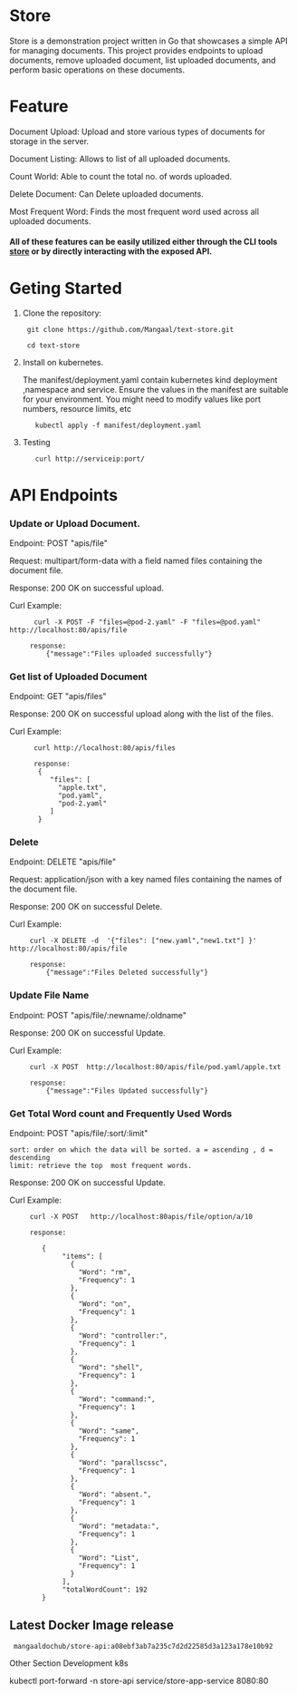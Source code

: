 # Store

Store is a demonstration project written in Go that showcases a simple API for managing documents. This project provides endpoints to upload documents, remove uploaded document, list uploaded documents, and perform basic operations on these documents.

# Feature 

 Document Upload: Upload and store  various types of documents for storage in the server.  

 Document Listing: Allows to list of all uploaded documents.

 Count World: Able to count the total no. of words uploaded.

 Delete Document: Can Delete uploaded documents.

 Most Frequent Word: Finds the most frequent word used across all uploaded documents.

 #### All of these features can be easily utilized either through the CLI tools [store](https://github.com/Mangaal/store-cli#readme)  or by directly interacting with the exposed API.

# Geting Started

 1. Clone the repository:
      ```
       git clone https://github.com/Mangaal/text-store.git

       cd text-store

 2. Install on kubernetes.

    The manifest/deployment.yaml contain kubernetes kind deployment ,namespace and service.
    Ensure the values in the manifest are suitable for your environment. You might need to modify values like  port numbers, resource limits, etc
    ```
       kubectl apply -f manifest/deployment.yaml
    ```

  3. Testing

        ```
           curl http://serviceip:port/

# API Endpoints       
       

### Update or Upload Document. 

Endpoint: POST "apis/file"

Request: multipart/form-data with a field named files containing the document file.

Response:  200 OK on successful upload.

Curl Example:

```
      curl -X POST -F "files=@pod-2.yaml" -F "files=@pod.yaml"  http://localhost:80/apis/file

     response:
         {"message":"Files uploaded successfully"}
```


### Get list of Uploaded Document   

Endpoint: GET "apis/files"

Response:  200 OK on successful upload along with the list of the files.

Curl Example:

```
      curl http://localhost:80/apis/files

      response:
       {
          "files": [
            "apple.txt",
            "pod.yaml",
            "pod-2.yaml"
          ]
       }
```


 ### Delete

Endpoint: DELETE "apis/file"

Request: application/json  with a key named files containing the names of the document file.

Response:  200 OK on successful Delete.

Curl Example:

```
     curl -X DELETE -d  '{"files": ["new.yaml","new1.txt"] }'  http://localhost:80/apis/file

     response:
         {"message":"Files Deleted successfully"}
```

 ### Update File Name

Endpoint: POST "apis/file/:newname/:oldname"


Response:  200 OK on successful Update.

Curl Example:

```
     curl -X POST  http://localhost:80/apis/file/pod.yaml/apple.txt

     response:
         {"message":"Files Updated successfully"}
```


### Get Total Word count and Frequently Used Words


Endpoint: POST "apis/file/:sort/:limit"

```
sort: order on which the data will be sorted. a = ascending , d = descending
limit: retrieve the top  most frequent words. 
```
Response:  200 OK on successful Update.

Curl Example:

```
     curl -X POST   http://localhost:80apis/file/option/a/10

     response:

        {
             "items": [
               {
                 "Word": "rm",
                 "Frequency": 1
               },
               {
                 "Word": "on",
                 "Frequency": 1
               },
               {
                 "Word": "controller:",
                 "Frequency": 1
               },
               {
                 "Word": "shell",
                 "Frequency": 1
               },
               {
                 "Word": "command:",
                 "Frequency": 1
               },
               {
                 "Word": "same",
                 "Frequency": 1
               },
               {
                 "Word": "parallscssc",
                 "Frequency": 1
               },
               {
                 "Word": "absent.",
                 "Frequency": 1
               },
               {
                 "Word": "metadata:",
                 "Frequency": 1
               },
               {
                 "Word": "List",
                 "Frequency": 1
               }
             ],
             "totalWordCount": 192
        }
```

## Latest Docker Image release

```
 mangaaldochub/store-api:a08ebf3ab7a235c7d2d22585d3a123a178e10b92
```




Other Section
Development
k8s

 kubectl port-forward -n store-api  service/store-app-service 8080:80  



 
